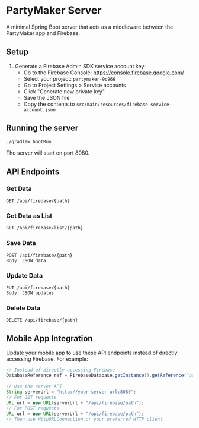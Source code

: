 # PartyMaker Server

A minimal Spring Boot server that acts as a middleware between the PartyMaker app and Firebase.

## Setup

1. Generate a Firebase Admin SDK service account key:
    - Go to the Firebase Console: https://console.firebase.google.com/
    - Select your project: `partymaker-9c966`
    - Go to Project Settings > Service accounts
    - Click "Generate new private key"
    - Save the JSON file
    - Copy the contents to `src/main/resources/firebase-service-account.json`

## Running the server

```bash
./gradlew bootRun
```

The server will start on port 8080.

## API Endpoints

### Get Data

```
GET /api/firebase/{path}
```

### Get Data as List

```
GET /api/firebase/list/{path}
```

### Save Data

```
POST /api/firebase/{path}
Body: JSON data
```

### Update Data

```
PUT /api/firebase/{path}
Body: JSON updates
```

### Delete Data

```
DELETE /api/firebase/{path}
```

## Mobile App Integration

Update your mobile app to use these API endpoints instead of directly accessing Firebase. For
example:

```java
// Instead of directly accessing Firebase
DatabaseReference ref = FirebaseDatabase.getInstance().getReference("path");

// Use the server API
String serverUrl = "http://your-server-url:8080";
// For GET requests
URL url = new URL(serverUrl + "/api/firebase/path");
// For POST requests
URL url = new URL(serverUrl + "/api/firebase/path");
// Then use HttpURLConnection or your preferred HTTP client
``` 